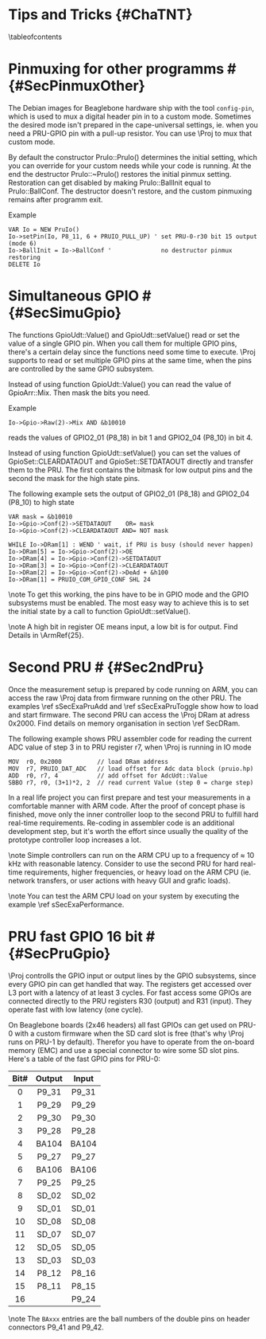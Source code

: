 Tips and Tricks  {#ChaTNT}
===============
\tableofcontents


# Pinmuxing for other programms # {#SecPinmuxOther}

The Debian images for Beaglebone hardware ship with the tool
`config-pin`, which is used to mux a digital header pin in to a custom
mode. Sometimes the desired mode isn't prepared in the cape-universal
settings, ie. when you need a PRU-GPIO pin with a pull-up resistor. You
can use \Proj to mux that custom mode.

By default the constructor PruIo::PruIo() determines the initial
setting, which you can override for your custom needs while your code
is running. At the end the destructor PruIo::~PruIo() restores the
initial pinmux setting. Restoration can get disabled by making
PruIo::BallInit equal to PruIo::BallConf. The destructor doesn't
restore, and the custom pinmuxing remains after programm exit.

Example

    VAR Io = NEW PruIo()
    Io->setPin(Io, P8_11, 6 + PRUIO_PULL_UP) ' set PRU-0-r30 bit 15 output (mode 6)
    Io->BallInit = Io->BallConf '              no destructor pinmux restoring
    DELETE Io


# Simultaneous GPIO # {#SecSimuGpio}

The functions GpioUdt::Value() and GpioUdt::setValue() read or set the
value of a single GPIO pin. When you call them for multiple GPIO pins,
there's a certain delay since the functions need some time to execute.
\Proj supports to read or set multiple GPIO pins at the same time, when
the pins are controlled by the same GPIO subsystem.

Instead of using function GpioUdt::Value() you can read the value of
GpioArr::Mix. Then mask the bits you need.

Example

    Io->Gpio->Raw(2)->Mix AND &b10010

reads the values of GPIO2_01 (P8_18) in bit 1 and GPIO2_04 (P8_10) in
bit 4.

Instead of using function GpioUdt::setValue() you can set the values of
GpioSet::CLEARDATAOUT and GpioSet::SETDATAOUT directly and transfer
them to the PRU. The first contains the bitmask for low output pins and
the second the mask for the high state pins.

The following example sets the output of GPIO2_01 (P8_18) and GPIO2_04
(P8_10) to high state

    VAR mask = &b10010
    Io->Gpio->Conf(2)->SETDATAOUT    OR= mask
    Io->Gpio->Conf(2)->CLEARDATAOUT AND= NOT mask

    WHILE Io->DRam[1] : WEND ' wait, if PRU is busy (should never happen)
    Io->DRam[5] = Io->Gpio->Conf(2)->OE
    Io->DRam[4] = Io->Gpio->Conf(2)->SETDATAOUT
    Io->DRam[3] = Io->Gpio->Conf(2)->CLEARDATAOUT
    Io->DRam[2] = Io->Gpio->Conf(2)->DeAd + &h100
    Io->DRam[1] = PRUIO_COM_GPIO_CONF SHL 24

\note To get this working, the pins have to be in GPIO mode and the
      GPIO subsystems must be enabled. The most easy way to achieve
      this is to set the initial state by a call to function
      GpioUdt::setValue().

\note A high bit in register OE means input, a low bit is for output.
      Find Details in \ArmRef{25}.


# Second PRU # {#Sec2ndPru}

Once the measurement setup is prepared by code running on ARM, you can
access the raw \Proj data from firmware running on the other PRU. The
examples \ref sSecExaPruAdd and \ref sSecExaPruToggle show how to load
and start firmware. The second PRU can access the \Proj DRam at
adress 0x2000. Find details on memory organisation in section \ref
SecDRam.

The following example shows PRU assembler code for reading the current
ADC value of step 3 in to PRU register r7, when \Proj is running in IO
mode

    MOV  r0, 0x2000          // load DRam address
    MOV  r7, PRUIO_DAT_ADC   // load offset for Adc data block (pruio.hp)
    ADD  r0, r7, 4           // add offset for AdcUdt::Value
    SBBO r7, r0, (3+1)*2, 2  // read current Value (step 0 = charge step)

In a real life project you can first prepare and test your measurements
in a comfortable manner with ARM code. After the proof of concept phase
is finished, move only the inner controller loop to the second PRU to
fulfill hard real-time requirements. Re-coding in assembler code is an
additional development step, but it's worth the effort since usually
the quality of the prototype controller loop increases a lot.

\note Simple controllers can run on the ARM CPU up to a frequency of
      &asymp; 10 kHz with reasonable latency. Consider to use the
      second PRU for hard real-time requirements, higher frequencies,
      or heavy load on the ARM CPU (ie. network transfers, or user
      actions with heavy GUI and grafic loads).

\note You can test the ARM CPU load on your system by executing the
      example \ref sSecExaPerformance.


# PRU fast GPIO 16 bit # {#SecPruGpio}

\Proj controlls the GPIO input or output lines by the GPIO subsystems,
since every GPIO pin can get handled that way. The registers get
accessed over L3 port with a latency of at least 3 cycles. For fast
access some GPIOs are connected directly to the PRU registers R30
(output) and R31 (input). They operate fast with low latency (one
cycle).

On Beaglebone boards (2x46 headers) all fast GPIOs can get used on
PRU-0 with a custom firmware when the SD card slot is free (that's why
\Proj runs on PRU-1 by default). Therefor you have to operate from the
on-board memory (EMC) and use a special connector to wire some SD slot
pins. Here's a table of the fast GPIO pins for PRU-0:

| Bit# | Output | Input |
| :--: | :----: | :---: |
|   0  |  P9_31 | P9_31 |
|   1  |  P9_29 | P9_29 |
|   2  |  P9_30 | P9_30 |
|   3  |  P9_28 | P9_28 |
|   4  |  BA104 | BA104 |
|   5  |  P9_27 | P9_27 |
|   6  |  BA106 | BA106 |
|   7  |  P9_25 | P9_25 |
|   8  |  SD_02 | SD_02 |
|   9  |  SD_01 | SD_01 |
|  10  |  SD_08 | SD_08 |
|  11  |  SD_07 | SD_07 |
|  12  |  SD_05 | SD_05 |
|  13  |  SD_03 | SD_03 |
|  14  |  P8_12 | P8_16 |
|  15  |  P8_11 | P8_15 |
|  16  |        | P9_24 |

\note The `BAxxx` entries are the ball numbers of the double pins on
      header connectors P9_41 and P9_42.
